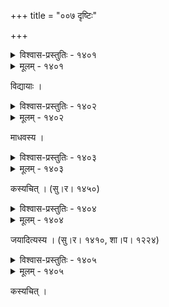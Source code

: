 +++
title = "००७ दृष्टिः"

+++



<details><summary>विश्वास-प्रस्तुतिः - १४०१</summary>

जनयति जननाथ दृष्टिर् एषा  
तव नवनीलसरोरुहाभिरामा ।  
प्रणयिषु सुसमाश्रितेषु लक्ष्मीम्  
अरिषु हि भङ्गम् अनङ्गम् अङ्गनासु ॥१४०१॥
</details>

<details><summary>मूलम् - १४०१</summary>

जनयति जननाथ दृष्टिर् एषा  
तव नवनीलसरोरुहाभिरामा ।  
प्रणयिषु सुसमाश्रितेषु लक्ष्मीम्  
अरिषु हि भङ्गम् अनङ्गम् अङ्गनासु ॥१४०१॥
</details>


विद्यायाः ।  



<details><summary>विश्वास-प्रस्तुतिः - १४०२</summary>

प्रत्यञ्चत्खलरोहणाद्रिषु हठाद् आमूलम् उन्मूलयन्  
… कल्पशाखिषु सुधासान्द्राः सुहृन्मण्डले ।  
प्रौढारातिचमूवनेषु दहनज्वालावलीभास्वराः  
शृङ्गारैकरसायनानि सुभग त्वद्दृष्टिपाताः पुनः ॥१४०२॥
</details>

<details><summary>मूलम् - १४०२</summary>

प्रत्यञ्चत्खलरोहणाद्रिषु हठाद् आमूलम् उन्मूलयन्  
… कल्पशाखिषु सुधासान्द्राः सुहृन्मण्डले ।  
प्रौढारातिचमूवनेषु दहनज्वालावलीभास्वराः  
शृङ्गारैकरसायनानि सुभग त्वद्दृष्टिपाताः पुनः ॥१४०२॥
</details>


माधवस्य ।  



<details><summary>विश्वास-प्रस्तुतिः - १४०३</summary>

यतो यतो नृपवर पद्मपाटलं  
विलोचनं चलति तव प्रसीदतः ।  
ततस् ततो नलिनवनाधिवासिनी  
तदीप्सया किल कमलानुधावति ॥१४०३॥
</details>

<details><summary>मूलम् - १४०३</summary>

यतो यतो नृपवर पद्मपाटलं  
विलोचनं चलति तव प्रसीदतः ।  
ततस् ततो नलिनवनाधिवासिनी  
तदीप्सया किल कमलानुधावति ॥१४०३॥
</details>


कस्यचित् । (सु।र। १४५०)  



<details><summary>विश्वास-प्रस्तुतिः - १४०४</summary>

ते कौपीनधनास् त एव हि परं धात्रीफलं भुञ्जते  
तेषां द्वारि नदन्ति वाजिनिवहास् तैर् एव लब्धा क्षितिः ।  
तैर् एतत् समलङ्कृतं निजकुलं किं वा बहु ब्रूमहे   
ये दृष्टाः परमेश्वरेण भवता तुष्टेन रुष्टेन वा ॥१४०४॥
</details>

<details><summary>मूलम् - १४०४</summary>

ते कौपीनधनास् त एव हि परं धात्रीफलं भुञ्जते  
तेषां द्वारि नदन्ति वाजिनिवहास् तैर् एव लब्धा क्षितिः ।  
तैर् एतत् समलङ्कृतं निजकुलं किं वा बहु ब्रूमहे   
ये दृष्टाः परमेश्वरेण भवता तुष्टेन रुष्टेन वा ॥१४०४॥
</details>


जयादित्यस्य । (सु।र। १४१०, शा।प। १२२४)  



<details><summary>विश्वास-प्रस्तुतिः - १४०५</summary>

तेषां द्वारि द्विरदपतयस् तद्वशा विश्वधात्री  
तद्गेहिन्यस् तरलिततुलाकोटिसौधा नटन्ति ।  
हेमच्छत्रच्छुरितहरितो भूतयस् तान् भजन्ते  
येषु प्रीत्या भवति भवतो दृष्टिपातप्रसादः ॥१४०५॥
</details>

<details><summary>मूलम् - १४०५</summary>

तेषां द्वारि द्विरदपतयस् तद्वशा विश्वधात्री  
तद्गेहिन्यस् तरलिततुलाकोटिसौधा नटन्ति ।  
हेमच्छत्रच्छुरितहरितो भूतयस् तान् भजन्ते  
येषु प्रीत्या भवति भवतो दृष्टिपातप्रसादः ॥१४०५॥
</details>


कस्यचित् ।  

